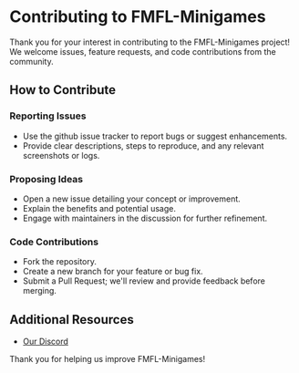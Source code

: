 # Contributing to FMFL-Minigames

Thank you for your interest in contributing to the FMFL-Minigames project! We welcome issues, feature requests, and code contributions from the community.

## How to Contribute

### Reporting Issues

- Use the github issue tracker to report bugs or suggest enhancements.
- Provide clear descriptions, steps to reproduce, and any relevant screenshots or logs.

### Proposing Ideas

- Open a new issue detailing your concept or improvement.
- Explain the benefits and potential usage.
- Engage with maintainers in the discussion for further refinement.

### Code Contributions

- Fork the repository.
- Create a new branch for your feature or bug fix.
- Submit a Pull Request; we'll review and provide feedback before merging.

## Additional Resources

- [Our Discord](https://discord.fmfl-devteam.de)

Thank you for helping us improve FMFL-Minigames!
